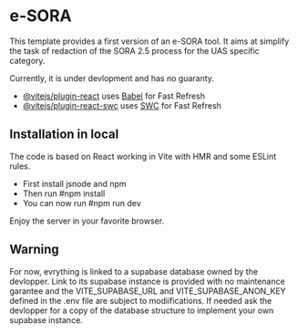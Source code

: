 # e-SORA

This template provides a first version of an e-SORA tool.
It aims at simplify the task of redaction of the SORA 2.5 process for the UAS specific category. 

Currently, it is under devlopment and has no guaranty.



- [@vitejs/plugin-react](https://github.com/vitejs/vite-plugin-react/blob/main/packages/plugin-react/README.md) uses [Babel](https://babeljs.io/) for Fast Refresh
- [@vitejs/plugin-react-swc](https://github.com/vitejs/vite-plugin-react-swc) uses [SWC](https://swc.rs/) for Fast Refresh

## Installation in local

The code is based on React working in Vite with HMR and some ESLint rules.

- First install jsnode and npm
- Then run #npm install
- You can now run #npm run dev

Enjoy the server in your favorite browser.


## Warning

For now, evrything is linked to a supabase database owned by the devlopper. 
Link to its supabase instance is provided with no maintenance garantee and the VITE_SUPABASE_URL and VITE_SUPABASE_ANON_KEY defined in the .env file are subject to modiifications. 
If needed ask the devlopper for a copy of the database structure to implement your own supabase instance. 


